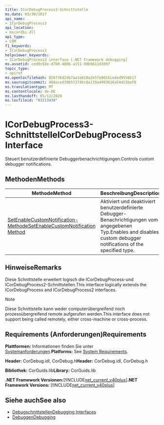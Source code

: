 ```yaml
---
title: ICorDebugProcess3-Schnittstelle
ms.date: 03/30/2017
api_name:
- ICorDebugProcess3
api_location:
- mscordbi.dll
api_type:
- COM
f1_keywords:
- ICorDebugProcess3
helpviewer_keywords:
- ICorDebugProcess3 interface [.NET Framework debugging]
ms.assetid: ced9c82e-d7b0-4806-a151-98b6611d3097
topic_type:
- apiref
ms.openlocfilehash: 826736d2db7aa1e618a2e5fe0655cedad9556b17
ms.sourcegitcommit: 488aced39b5f374bc0a139a4993616a54d15baf0
ms.translationtype: MT
ms.contentlocale: de-DE
ms.lasthandoff: 05/12/2020
ms.locfileid: "83213438"
---
```

# <a name="icordebugprocess3-interface"></a><span data-ttu-id="b149a-102">ICorDebugProcess3-Schnittstelle</span><span class="sxs-lookup"><span data-stu-id="b149a-102">ICorDebugProcess3 Interface</span></span>
<span data-ttu-id="b149a-103">Steuert benutzerdefinierte Debuggerbenachrichtigungen.</span><span class="sxs-lookup"><span data-stu-id="b149a-103">Controls custom debugger notifications.</span></span>  
  
## <a name="methods"></a><span data-ttu-id="b149a-104">Methoden</span><span class="sxs-lookup"><span data-stu-id="b149a-104">Methods</span></span>  
  
|<span data-ttu-id="b149a-105">Methode</span><span class="sxs-lookup"><span data-stu-id="b149a-105">Method</span></span>|<span data-ttu-id="b149a-106">Beschreibung</span><span class="sxs-lookup"><span data-stu-id="b149a-106">Description</span></span>|  
|------------|-----------------|  
|[<span data-ttu-id="b149a-107">SetEnableCustomNotification-Methode</span><span class="sxs-lookup"><span data-stu-id="b149a-107">SetEnableCustomNotification Method</span></span>](icordebugprocess3-setenablecustomnotification-method.md)|<span data-ttu-id="b149a-108">Aktiviert und deaktiviert benutzerdefinierte Debugger-Benachrichtigungen vom angegebenen Typ.</span><span class="sxs-lookup"><span data-stu-id="b149a-108">Enables and disables custom debugger notifications of the specified type.</span></span>|  
  
## <a name="remarks"></a><span data-ttu-id="b149a-109">Hinweise</span><span class="sxs-lookup"><span data-stu-id="b149a-109">Remarks</span></span>  
 <span data-ttu-id="b149a-110">Diese Schnittstelle erweitert logisch die ICorDebugProcess-und ICorDebugProcess2-Schnittstellen.</span><span class="sxs-lookup"><span data-stu-id="b149a-110">This interface logically extends the ICorDebugProcess and ICorDebugProcess2 interfaces.</span></span>  
  
> [!NOTE]
> <span data-ttu-id="b149a-111">Diese Schnittstelle kann weder computerübergreifend noch prozessübergreifend remote aufgerufen werden.</span><span class="sxs-lookup"><span data-stu-id="b149a-111">This interface does not support being called remotely, either cross-machine or cross-process.</span></span>  
  
## <a name="requirements"></a><span data-ttu-id="b149a-112">Requirements (Anforderungen)</span><span class="sxs-lookup"><span data-stu-id="b149a-112">Requirements</span></span>  
 <span data-ttu-id="b149a-113">**Plattformen:** Informationen finden Sie unter [Systemanforderungen](../../get-started/system-requirements.md).</span><span class="sxs-lookup"><span data-stu-id="b149a-113">**Platforms:** See [System Requirements](../../get-started/system-requirements.md).</span></span>  
  
 <span data-ttu-id="b149a-114">**Header:** CorDebug.idl, CorDebug.h</span><span class="sxs-lookup"><span data-stu-id="b149a-114">**Header:** CorDebug.idl, CorDebug.h</span></span>  
  
 <span data-ttu-id="b149a-115">**Bibliothek:** CorGuids.lib</span><span class="sxs-lookup"><span data-stu-id="b149a-115">**Library:** CorGuids.lib</span></span>  
  
 <span data-ttu-id="b149a-116">**.NET Framework Versionen:**[!INCLUDE[net_current_v40plus](../../../../includes/net-current-v40plus-md.md)]</span><span class="sxs-lookup"><span data-stu-id="b149a-116">**.NET Framework Versions:** [!INCLUDE[net_current_v40plus](../../../../includes/net-current-v40plus-md.md)]</span></span>  
  
## <a name="see-also"></a><span data-ttu-id="b149a-117">Siehe auch</span><span class="sxs-lookup"><span data-stu-id="b149a-117">See also</span></span>

- [<span data-ttu-id="b149a-118">Debugschnittstellen</span><span class="sxs-lookup"><span data-stu-id="b149a-118">Debugging Interfaces</span></span>](debugging-interfaces.md)
- [<span data-ttu-id="b149a-119">Debuggen</span><span class="sxs-lookup"><span data-stu-id="b149a-119">Debugging</span></span>](index.md)
